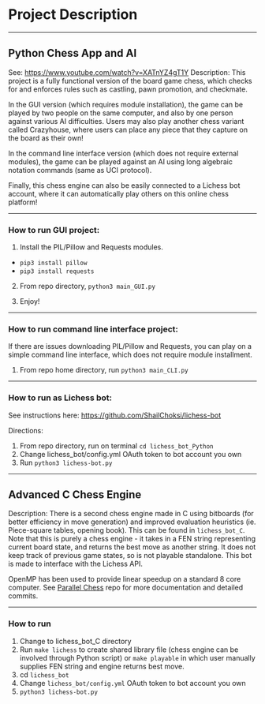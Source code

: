 # Project Description

__________

## Python Chess App and AI
See: https://www.youtube.com/watch?v=XATnYZ4gT1Y
Description: This project is a fully functional version of the board game chess, which checks for and enforces rules such as castling, pawn promotion, and checkmate. 

In the GUI version (which requires module installation), the game can be played by two people on the same computer, and also by one person against various AI difficulties. Users may also play another chess variant called Crazyhouse, where users can place any piece that they capture on the board as their own!

In the command line interface version (which does not require external modules), the game can be played against an AI using long algebraic notation commands (same as UCI protocol).

Finally, this chess engine can also be easily connected to a Lichess bot account, where it can automatically play others on this online chess platform!
__________

### How to run GUI project:
1. Install the PIL/Pillow and Requests modules.
  - `pip3 install pillow`
  - `pip3 install requests`
 
2. From repo directory, `python3 main_GUI.py` 

3. Enjoy!

__________

### How to run command line interface project:
If there are issues downloading PIL/Pillow and Requests, you can play on a simple command line interface, which does not require module installment.

1. From repo home directory, run `python3 main_CLI.py`
__________

### How to run as Lichess bot:
See instructions here: https://github.com/ShailChoksi/lichess-bot

Directions:
1. From repo directory, run on terminal `cd lichess_bot_Python`
2. Change lichess_bot/config.yml OAuth token to bot account you own
3. Run `python3 lichess-bot.py`

__________
## Advanced C Chess Engine
Description: There is a second chess engine made in C using bitboards (for better efficiency in move generation) and improved evaluation heuristics (ie. Piece-square tables, opening book). This can be found in `lichess_bot_C`. Note that this is purely a chess engine - it takes in a FEN string representing current board state, and returns the best move as another string. It does not keep track of previous game states, so is not playable standalone. This bot is made to interface with the Lichess API.

OpenMP has been used to provide linear speedup on a standard 8 core computer. See [Parallel Chess](https://github.com/CasperWong-jpg/ParallelChess) repo for more documentation and detailed commits.

__________

### How to run
1. Change to lichess_bot_C directory
2. Run `make lichess` to create shared library file (chess engine can be involved through Python script) or `make playable` in which user manually supplies FEN string and engine returns best move.
3. cd `lichess_bot`
4. Change `lichess_bot/config.yml` OAuth token to bot account you own
5. `python3 lichess-bot.py`
